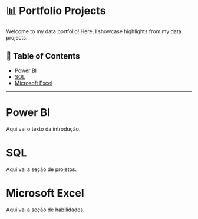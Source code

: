 # 📊 Portfolio Projects
Welcome to my data portfolio! Here, I showcase highlights from my data projects.
## :file_folder: Table of Contents

- [Power BI](#power-bi)
- [SQL](#sql)
- [Microsoft Excel](#microsoft-excel)

---

# Power BI

Aqui vai o texto da introdução.

# SQL

Aqui vai a seção de projetos.

# Microsoft Excel

Aqui vai a seção de habilidades.

